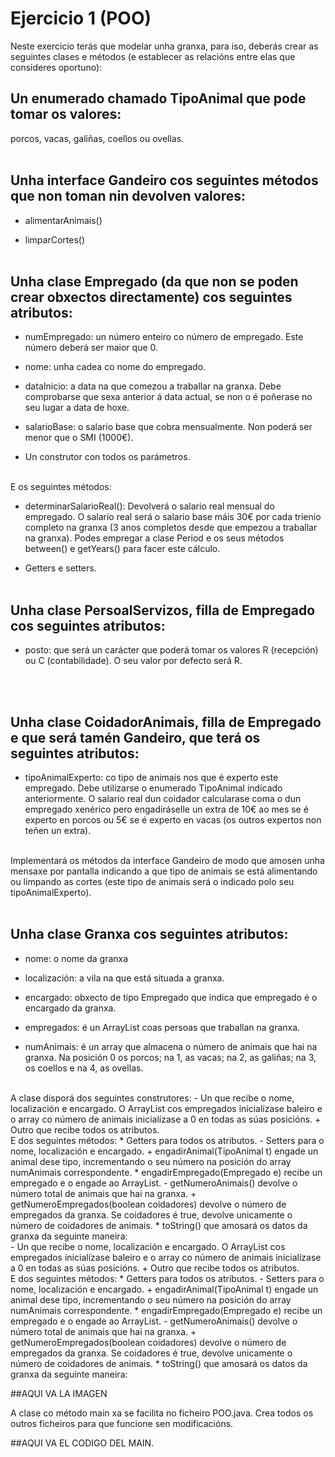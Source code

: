 # Ejercicio 1 (POO)

Neste exercicio terás que modelar unha granxa, para iso, deberás crear as seguintes clases e métodos
(e establecer as relacións entre elas que consideres oportuno):

## Un enumerado chamado TipoAnimal que pode tomar os valores: 
porcos, vacas, galiñas, coellos ou ovellas.
<br><br>


## Unha interface Gandeiro cos seguintes métodos que non toman nin devolven valores:
+ alimentarAnimais()
- limparCortes()
<br><br>


## Unha clase Empregado (da que non se poden crear obxectos directamente) cos seguintes atributos:
+ numEmpregado: un número enteiro co número de empregado. Este número
deberá ser maior que 0.
* nome: unha cadea co nome do empregado.
- dataInicio: a data na que comezou a traballar na granxa. Debe
comprobarse que sexa anterior á data actual, se non o é poñerase no seu lugar a
data de hoxe.
+ salarioBase: o salario base que cobra mensualmente. Non poderá ser
menor que o SMI (1000€).
* Un construtor con todos os parámetros.
<br>
E os seguintes métodos:

+ determinarSalarioReal(): Devolverá o salario real mensual do
empregado. O salario real será o salario base máis 30€ por cada trienio completo
na granxa (3 anos completos desde que empezou a traballar na granxa).
Podes empregar a clase Period e os seus métodos between() e getYears() para
facer este cálculo.
- Getters e setters.
<br><br>



## Unha clase PersoalServizos, filla de Empregado cos seguintes atributos:

+ posto: que será un carácter que poderá tomar os valores R (recepción) ou C
(contabilidade). O seu valor por defecto será R.
<br>
<br>


## Unha clase CoidadorAnimais, filla de Empregado e que será tamén Gandeiro, que terá os seguintes atributos:

+ tipoAnimalExperto: co tipo de animais nos que é experto este
empregado. Debe utilizarse o enumerado TipoAnimal indicado anteriormente.
O salario real dun coidador calcularase coma o dun empregado xenérico pero engadiráselle
un extra de 10€ ao mes se é experto en porcos ou 5€ se é experto en vacas (os outros expertos
non teñen un extra).
<br>
Implementará os métodos da interface Gandeiro de modo que amosen unha mensaxe por
pantalla indicando a que tipo de animais se está alimentando ou limpando as cortes (este tipo
de animais será o indicado polo seu tipoAnimalExperto).
<br>
<br>


## Unha clase Granxa cos seguintes atributos:
+ nome: o nome da granxa
* localización: a vila na que está situada a granxa.
- encargado: obxecto de tipo Empregado que indica que empregado é o
encargado da granxa.
+ empregados: é un ArrayList coas persoas que traballan na granxa.
* numAnimais: é un array que almacena o número de animais que hai na
granxa. Na posición 0 os porcos; na 1, as vacas; na 2, as galiñas; na 3, os coellos e na
4, as ovellas.
<br>
A clase disporá dos seguintes construtores:
- Un que recibe o nome, localización e encargado. O ArrayList cos empregados
inicialízase baleiro e o array co número de animais inicialízase a 0 en todas as súas
posicións.
+ Outro que recibe todos os atributos.
<br>
E dos seguintes métodos:
* Getters para todos os atributos.
- Setters para o nome, localización e encargado.
+ engadirAnimal(TipoAnimal t) engade un animal dese tipo,
incrementando o seu número na posición do array numAnimais correspondente.
* engadirEmpregado(Empregado e) recibe un empregado e o engade ao
ArrayList.
- getNumeroAnimais() devolve o número total de animais que hai na
granxa.
+ getNumeroEmpregados(boolean coidadores) devolve o número de
empregados da granxa. Se coidadores é true, devolve unicamente o número de
coidadores de animais.
* toString() que amosará os datos da granxa da seguinte maneira:
<br>
- Un que recibe o nome, localización e encargado. O ArrayList cos empregados
inicialízase baleiro e o array co número de animais inicialízase a 0 en todas as súas
posicións.
+ Outro que recibe todos os atributos.
<br>
E dos seguintes métodos:
* Getters para todos os atributos.
- Setters para o nome, localización e encargado.
+ engadirAnimal(TipoAnimal t) engade un animal dese tipo,
incrementando o seu número na posición do array numAnimais correspondente.
* engadirEmpregado(Empregado e) recibe un empregado e o engade ao
ArrayList.
- getNumeroAnimais() devolve o número total de animais que hai na
granxa.
+ getNumeroEmpregados(boolean coidadores) devolve o número de
empregados da granxa. Se coidadores é true, devolve unicamente o número de
coidadores de animais.
* toString() que amosará os datos da granxa da seguinte maneira:

##AQUI VA LA IMAGEN

A clase co método main xa se facilita no ficheiro POO.java. Crea todos os outros ficheiros para que
funcione sen modificacións.

##AQUI VA EL CODIGO DEL MAIN.
